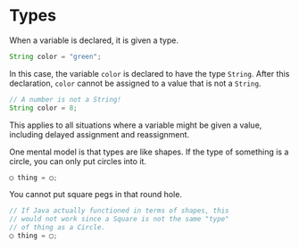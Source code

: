 # Types

When a variable is declared, it is given a type.

```java
String color = "green";
```

In this case, the variable `color` is declared to have the type `String`.
After this declaration, `color` cannot be assigned to a value that is not a `String`.

```java
// A number is not a String!
String color = 8;
```

This applies to all situations where a variable might be given a value,
including delayed assignment and reassignment.

One mental model is that types are like shapes. If the type of something is a circle,
you can only put circles into it.

```java
◯ thing = ◯;
```

You cannot put square pegs in that round hole.

```java
// If Java actually functioned in terms of shapes, this
// would not work since a Square is not the same "type" 
// of thing as a Circle.
◯ thing = ▢;
```
